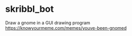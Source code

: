 # skribbl_bot
Draw a gnome in a GUI drawing program https://knowyourmeme.com/memes/youve-been-gnomed
